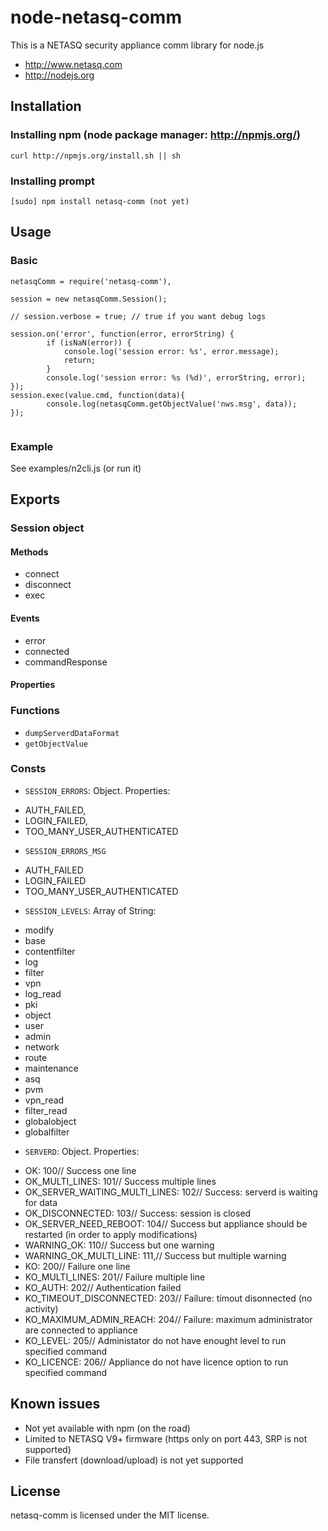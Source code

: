 # node-netasq-comm

This is a NETASQ security appliance comm library for node.js
* http://www.netasq.com
* http://nodejs.org

## Installation

### Installing npm (node package manager: http://npmjs.org/)

```
curl http://npmjs.org/install.sh || sh	
```

### Installing prompt
```
[sudo] npm install netasq-comm (not yet)
```

## Usage
### Basic 
```
netasqComm = require('netasq-comm'),

session = new netasqComm.Session();

// session.verbose = true; // true if you want debug logs

session.on('error', function(error, errorString) {
		if (isNaN(error)) {
			console.log('session error: %s', error.message);
			return;
		}
		console.log('session error: %s (%d)', errorString, error);		
});
session.exec(value.cmd, function(data){
		console.log(netasqComm.getObjectValue('nws.msg', data));
});                                             
		
```

### Example
See examples/n2cli.js (or run it)

## Exports 

### Session object
#### Methods
* connect
* disconnect
* exec

#### Events
* error
* connected
* commandResponse

#### Properties

### Functions
* `dumpServerdDataFormat`
* `getObjectValue`

### Consts
* `SESSION_ERRORS`: Object. Properties:
- AUTH_FAILED,
- LOGIN_FAILED,
- TOO_MANY_USER_AUTHENTICATED
* `SESSION_ERRORS_MSG` 
- AUTH_FAILED
- LOGIN_FAILED
- TOO_MANY_USER_AUTHENTICATED

* `SESSION_LEVELS`: Array of String:
- modify
- base
- contentfilter
- log
- filter
- vpn
- log_read
- pki
- object
- user
- admin
- network
- route
- maintenance
- asq
- pvm
- vpn_read
- filter_read
- globalobject
- globalfilter
* `SERVERD`: Object. Properties:
- OK: 100// Success one line 
- OK_MULTI_LINES: 101// Success multiple lines
- OK_SERVER_WAITING_MULTI_LINES: 102// Success: serverd is waiting for data
- OK_DISCONNECTED: 103// Success: session is closed
- OK_SERVER_NEED_REBOOT: 104// Success but appliance should be restarted (in order to apply modifications)
- WARNING_OK: 110// Success but one warning 
- WARNING_OK_MULTI_LINE: 111,// Success but multiple warning
- KO: 200// Failure one line 
- KO_MULTI_LINES: 201// Failure multiple line 
- KO_AUTH: 202// Authentication failed
- KO_TIMEOUT_DISCONNECTED: 203// Failure: timout disonnected (no activity)
- KO_MAXIMUM_ADMIN_REACH: 204// Failure: maximum administrator are connected to appliance
- KO_LEVEL: 205// Administator do not have enought level to run specified command
- KO_LICENCE: 206// Appliance do not have licence option to run specified command
	

## Known issues
* Not yet available with npm (on the road)
* Limited to NETASQ V9+ firmware (https only on port 443, SRP is not supported)
* File transfert (download/upload) is not yet supported
  

## License
netasq-comm is licensed under the MIT license.
